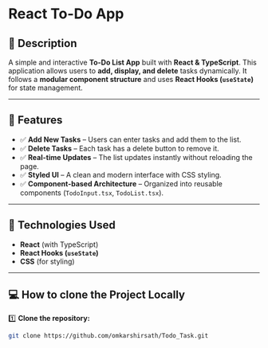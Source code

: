 # React To-Do App

## 📝 Description
A simple and interactive **To-Do List App** built with **React & TypeScript**. This application allows users to **add, display, and delete** tasks dynamically. It follows a **modular component structure** and uses **React Hooks (`useState`)** for state management.

---

## 📌 Features
- ✅ **Add New Tasks** – Users can enter tasks and add them to the list.
- ✅ **Delete Tasks** – Each task has a delete button to remove it.
- ✅ **Real-time Updates** – The list updates instantly without reloading the page.
- ✅ **Styled UI** – A clean and modern interface with CSS styling.
- ✅ **Component-based Architecture** – Organized into reusable components (`TodoInput.tsx`, `TodoList.tsx`).

---

## 🚀 Technologies Used
- **React** (with TypeScript)
- **React Hooks (`useState`)**
- **CSS** (for styling)

---
## 💻 How to clone the Project Locally

1️⃣ **Clone the repository:**

```sh
git clone https://github.com/omkarshirsath/Todo_Task.git

